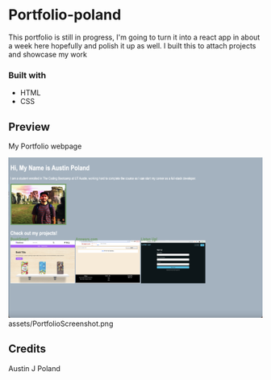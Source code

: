 # Portfolio-poland

This portfolio is still in progress, I'm going to turn it into a react app in about a week here hopefully and polish it up as well.
I built this to attach projects and showcase my work

### Built with

* HTML
* CSS

## Preview
My Portfolio webpage

![Cover-image](/assets/PortfolioScreenshot.png) assets/PortfolioScreenshot.png


## Credits

Austin J Poland

